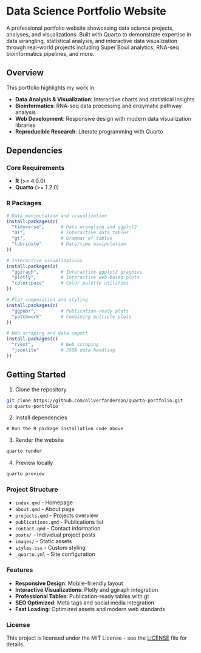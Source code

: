 # Data Science Portfolio Website

A professional portfolio website showcasing data science projects, analyses, and visualizations. Built with Quarto to demonstrate expertise in data wrangling, statistical analysis, and interactive data visualization through real-world projects including Super Bowl analytics, RNA-seq bioinformatics pipelines, and more.

## Overview

This portfolio highlights my work in:
- **Data Analysis & Visualization**: Interactive charts and statistical insights
- **Bioinformatics**: RNA-seq data processing and enzymatic pathway analysis
- **Web Development**: Responsive design with modern data visualization libraries
- **Reproducible Research**: Literate programming with Quarto

## Dependencies

### Core Requirements
- **R** (>= 4.0.0)
- **Quarto** (>= 1.2.0)

### R Packages
```r
# Data manipulation and visualization
install.packages(c(
  "tidyverse",      # Data wrangling and ggplot2
  "DT",             # Interactive data tables
  "gt",             # Grammar of tables
  "lubridate"       # Date/time manipulation
))

# Interactive visualizations
install.packages(c(
  "ggiraph",        # Interactive ggplot2 graphics
  "plotly",         # Interactive web-based plots
  "colorspace"      # Color palette utilities
))

# Plot composition and styling
install.packages(c(
  "ggpubr",         # Publication-ready plots
  "patchwork"       # Combining multiple plots
))

# Web scraping and data import
install.packages(c(
  "rvest",          # Web scraping
  "jsonlite"        # JSON data handling
))
```

## Getting Started
1. Clone the repository
```bash
git clone https://github.com/oliverfanderson/quarto-portfolio.git
cd quarto-portfolio
```
2. Install dependencies
```
# Run the R package installation code above
```
3. Render the website
```bash
quarto render
```
4. Preview locally
```bash
quarto preview
```
### Project Structure
- `index.qmd` - Homepage
- `about.qmd` - About page
- `projects.qmd` - Projects overview
- `publications.qmd` - Publications list
- `contact.qmd` - Contact information
- `posts/` - Individual project posts
- `images/` - Static assets
- `styles.css` - Custom styling
- `_quarto.yml` - Site configuration
### Features
- **Responsive Design**: Mobile-friendly layout
- **Interactive Visualizations**: Plotly and ggiraph integration
- **Professional Tables**: Publication-ready tables with gt
- **SEO Optimized**: Meta tags and social media integration
- **Fast Loading**: Optimized assets and modern web standards
### License
This project is licensed under the MIT License - see the [LICENSE](LICENSE) file for details.